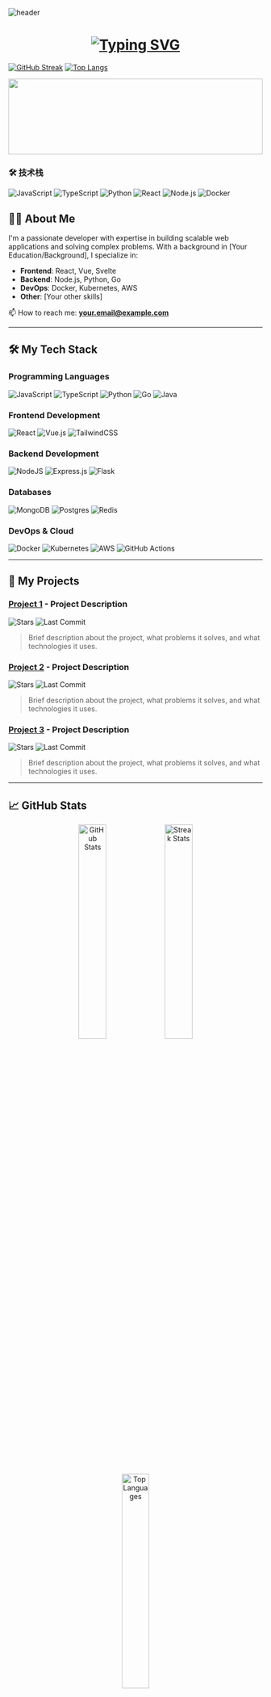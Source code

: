 ![header](https://capsule-render.vercel.app/api?type=waving&color=gradient&height=160&section=header)

<!-- 动态标题（打字机效果） -->
<h1 align="center">
  <a href="https://git.io/typing-svg">
    <img src="https://readme-typing-svg.demolab.com?font=Fira+Code&size=30&pause=1000&color=7F5AF0&center=true&width=435&lines=全职开发者;终身学习爱好者;" alt="Typing SVG">
  </a>
</h1>

<!-- GitHub统计卡片 -->
[![GitHub Streak](http://github-readme-streak-stats.herokuapp.com?user=ShyDevilBoy&theme=radical&hide_border=true&date_format=j%20M%5B%20Y%5D)](https://git.io/streak-stats)
[![Top Langs](https://github-readme-stats.vercel.app/api/top-langs/?username=ShyDevilBoy&layout=compact&theme=radical&hide_border=true)](https://github.com/anuraghazra/github-readme-stats)

<!-- 波浪分隔线 -->
<img src="https://raw.githubusercontent.com/YourUserName/YourUserName/assets/wave.svg" width="100%" height="150">

### 🛠️ 技术栈
![JavaScript](https://img.shields.io/badge/-JavaScript-F7DF1E?logo=javascript&logoColor=black)
![TypeScript](https://img.shields.io/badge/-TypeScript-3178C6?logo=typescript&logoColor=white)
![Python](https://img.shields.io/badge/-Python-3776AB?logo=python&logoColor=white)
![React](https://img.shields.io/badge/-React-61DAFB?logo=react&logoColor=black)
![Node.js](https://img.shields.io/badge/-Node.js-339933?logo=node.js&logoColor=white)
![Docker](https://img.shields.io/badge/-Docker-2496ED?logo=docker&logoColor=white)


## 👨‍💻 About Me

I'm a passionate developer with expertise in building scalable web applications and solving complex problems. With a background in [Your Education/Background], I specialize in:

- ​**Frontend**: React, Vue, Svelte
- ​**Backend**: Node.js, Python, Go
- ​**DevOps**: Docker, Kubernetes, AWS
- ​**Other**: [Your other skills]

📫 How to reach me: ​**your.email@example.com**​

---

## 🛠️ My Tech Stack

### Programming Languages
![JavaScript](https://img.shields.io/badge/javascript-%23323330.svg?style=flat&logo=javascript&logoColor=%23F7DF1E)
![TypeScript](https://img.shields.io/badge/typescript-%23007ACC.svg?style=flat&logo=typescript&logoColor=white)
![Python](https://img.shields.io/badge/python-3670A0?style=flat&logo=python&logoColor=ffdd54)
![Go](https://img.shields.io/badge/go-%2300ADD8.svg?style=flat&logo=go&logoColor=white)
![Java](https://img.shields.io/badge/java-%23ED8B00.svg?style=flat&logo=java&logoColor=white)

### Frontend Development
![React](https://img.shields.io/badge/react-%2320232a.svg?style=flat&logo=react&logoColor=%2361DAFB)
![Vue.js](https://img.shields.io/badge/vuejs-%2335495e.svg?style=flat&logo=vuedotjs&logoColor=%234FC08D)
![TailwindCSS](https://img.shields.io/badge/tailwindcss-%2338B2AC.svg?style=flat&logo=tailwind-css&logoColor=white)

### Backend Development
![NodeJS](https://img.shields.io/badge/node.js-6DA55F?style=flat&logo=node.js&logoColor=white)
![Express.js](https://img.shields.io/badge/express.js-%23404d59.svg?style=flat&logo=express&logoColor=%2361DAFB)
![Flask](https://img.shields.io/badge/flask-%23000.svg?style=flat&logo=flask&logoColor=white)

### Databases
![MongoDB](https://img.shields.io/badge/MongoDB-%234ea94b.svg?style=flat&logo=mongodb&logoColor=white)
![Postgres](https://img.shields.io/badge/postgres-%23316192.svg?style=flat&logo=postgresql&logoColor=white)
![Redis](https://img.shields.io/badge/redis-%23DD0031.svg?style=flat&logo=redis&logoColor=white)

### DevOps & Cloud
![Docker](https://img.shields.io/badge/docker-%230db7ed.svg?style=flat&logo=docker&logoColor=white)
![Kubernetes](https://img.shields.io/badge/kubernetes-%23326ce5.svg?style=flat&logo=kubernetes&logoColor=white)
![AWS](https://img.shields.io/badge/AWS-%23FF9900.svg?style=flat&logo=amazon-aws&logoColor=white)
![GitHub Actions](https://img.shields.io/badge/github%20actions-%232671E5.svg?style=flat&logo=githubactions&logoColor=white)

---

## 🚀 My Projects

### [Project 1](https://github.com/yourusername/project1) - Project Description
![Stars](https://img.shields.io/github/stars/yourusername/project1?style=social) ![Last Commit](https://img.shields.io/github/last-commit/ShyDevilBoy/project1)
> Brief description about the project, what problems it solves, and what technologies it uses.

### [Project 2](https://github.com/yourusername/project2) - Project Description
![Stars](https://img.shields.io/github/stars/yourusername/project2?style=social) ![Last Commit](https://img.shields.io/github/last-commit/ShyDevilBoy/project2)
> Brief description about the project, what problems it solves, and what technologies it uses.

### [Project 3](https://github.com/yourusername/project3) - Project Description
![Stars](https://img.shields.io/github/stars/yourusername/project3?style=social) ![Last Commit](https://img.shields.io/github/last-commit/ShyDevilBoy/project3)
> Brief description about the project, what problems it solves, and what technologies it uses.

---

## 📈 GitHub Stats

<p align="center">
  <img width="33%" src="https://github-readme-stats.vercel.app/api?username=ShyDevilBoy&show_icons=true&theme=vue-dark&count_private=true" alt="GitHub Stats" />
  <img width="33%" src="https://github-readme-streak-stats.herokuapp.com/?user=ShyDevilBoy&theme=vue-dark" alt="Streak Stats" />
  <img width="33%" src="https://github-readme-stats.vercel.app/api/top-langs/?username=ShyDevilBoy&layout=compact&theme=vue-dark" alt="Top Languages" />
</p>
